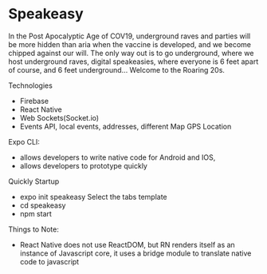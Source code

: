 # Speakeasy
In the Post Apocalyptic Age of COV19, underground raves and parties will be more hidden than aria when the vaccine is developed, and we become chipped against our will. The only way out is to go underground, where we host underground raves, digital speakeasies, where everyone is 6 feet apart of course, and 6 feet underground... Welcome to the Roaring 20s. 


Technologies
- Firebase
- React Native
- Web Sockets(Socket.io)
- Events API, local events, addresses, different Map GPS Location


Expo CLI:
- allows developers to write native code for Android and IOS,
- allows developers to prototype quickly


Quickly Startup
- expo init speakeasy
Select the tabs template
- cd speakeasy
- npm start

Things to Note:
- React Native does not use ReactDOM, but RN renders itself as an instance of Javascript core, it uses a bridge module to translate native code to javascript
